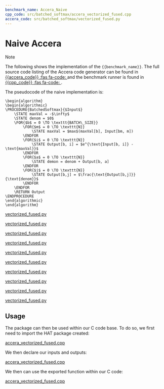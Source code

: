 ```yaml
---
benchmark_name: Accera_Naive
cpp_code: src/batched_softmax/accera_vectorized_fused.cpp
accera_code: src/batched_softmax/vectorized_fused.py
---
```

# Naive Accera

> [!Note]
> The following shows the implementation of the `{{benchmark_name}}`.
> The full source code listing of the Accera code generator can be found in  [{{accera_code}} :fas fa-code: ]({{accera_code}}) and the benchmark runner is found in [{{cpp_code}} :fas fa-code: ]({{cpp_code}}).
 

The pseudocode of the naive implementation is:

```algorithm
\begin{algorithm} 
\begin{algorithmic} 
\PROCEDURE{BatchedSoftmax}{$Input$}
    \STATE maxVal = -$\infty$
    \STATE denom = $0$
    \FOR{$b$ = 0 \TO \texttt{BATCH\_SIZE}} 
        \FOR{$m$ = 0 \TO \texttt{N}} 
            \STATE maxVal = $max$(maxVal[b], Input[bm, m])
        \ENDFOR 
        \FOR{$i$ = 0 \TO \texttt{N}} 
            \STATE Output[b, i] = $e^{\text{Input[b, i]} - \text{maxVal}}$
        \ENDFOR 
        \FOR{$a$ = 0 \TO \texttt{N}} 
            \STATE demon = denom + Output[b, a]
        \ENDFOR 
        \FOR{$j$ = 0 \TO \texttt{N}} 
            \STATE Output[b,j] = $\frac{\text{Output[b,j]}}{\text{denom}}$ 
        \ENDFOR 
    \ENDFOR  
    \RETURN Output
\ENDPROCEDURE
\end{algorithmic}
\end{algorithm}
```

[vectorized_fused.py](vectorized_fused.py ':include :type=code python :fragment=import-package')

[vectorized_fused.py](vectorized_fused.py ':include :type=code python :fragment=declare-input-size')

[vectorized_fused.py](vectorized_fused.py ':include :type=code python :fragment=declare-target-dependent-properties')

[vectorized_fused.py](vectorized_fused.py ':include :type=code python :fragment=init')

[vectorized_fused.py](vectorized_fused.py ':include :type=code python :fragment=max')

[vectorized_fused.py](vectorized_fused.py ':include :type=code python :fragment=exp')

[vectorized_fused.py](vectorized_fused.py ':include :type=code python :fragment=accum')

[vectorized_fused.py](vectorized_fused.py ':include :type=code python :fragment=div')

[vectorized_fused.py](vectorized_fused.py ':include :type=code python :fragment=softmax')

[vectorized_fused.py](vectorized_fused.py ':include :type=code python :fragment=export-package')

## Usage

The package can then be used within our C code base.
To do so, we first need to import the HAT package created:

[accera_vectorized_fused.cpp](accera_vectorized_fused.cpp ':include :type=code cpp :fragment=import-hat')

We then declare our inputs and outputs:

[accera_vectorized_fused.cpp](accera_vectorized_fused.cpp ':include :type=code cpp :fragment=declare-io')

We then can use the exported function within our C code:

[accera_vectorized_fused.cpp](accera_vectorized_fused.cpp ':include :type=code cpp :fragment=use-function')
